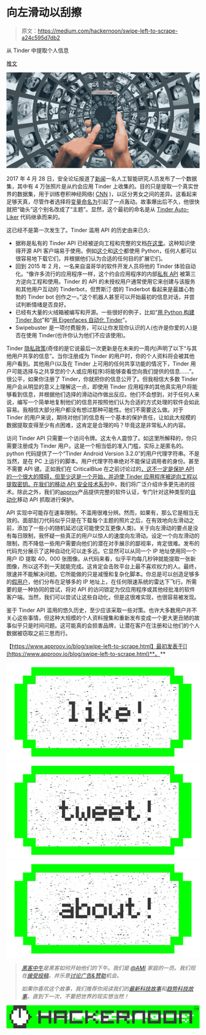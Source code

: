 # 向左滑动以刮擦

> 原文：<https://medium.com/hackernoon/swipe-left-to-scrape-a24c595d7db2>

从 Tinder 中提取个人信息

[推文](https://twitter.com/share)

![](img/5782fb9b2100a9b145619b8d1091d5e7.png)

2017 年 4 月 28 日，安全论坛报道了[新闻](https://techcrunch.com/2017/04/28/someone-scraped-40000-tinder-selfies-to-make-a-facial-dataset-for-ai-experiments/)一名人工智能研究人员发布了一个数据集，其中有 4 万张照片是从约会应用 Tinder 上收集的。目的只是提取一个真实世界的数据集，用于训练卷积神经网络( [CNN](https://en.wikipedia.org/wiki/Convolutional_neural_network) )，以区分男女之间的差异。这看起来足够天真，尽管作者选择将[变量命名为](https://www.theregister.co.uk/2017/05/01/people_of_tinder_data_disappears_amid_uproar/)引起了一点轰动。故事爆出后不久，他很快就把“锄头”这个别名改成了“主题”。显然，这个最初的命名是从 [Tinder Auto-Liker](https://github.com/jaungiers/Tinder-py_auto_liker/blob/master/tinder-py_auto_liker.py) 代码继承而来的。

这已经不是第一次发生了。Tinder 滥用 API 的历史由来已久:

*   据称是私有的 Tinder API 已经被逆向工程和完整的文档[在这里](https://gist.github.com/rtt/10403467)。这种知识使得开源 API 客户端易于使用。例如[这个](https://github.com/charliewolf/pynder)和[这个](https://libraries.io/github/hhuang25/tinder-scrape-api)都使用 Python，任何人都可以很容易地下载它们，并根据他们认为合适的任何目的扩展它们。
*   回到 2015 年 2 月，一名来自温哥华的软件开发人员将他的 Tinder 体验自动化。“像许多流行的应用程序一样，这个约会应用程序的内部[私有 API](https://www.programmableweb.com/news/long-live-private-api/analysis/2015/02/06) 被第三方逆向工程和使用。Tinder 的 API 的未授权用户通常使用它来创建与该服务和其他用户互动的 Tinderbot，但贾斯汀·朗的 Tinderbot 看起来是最雄心勃勃的 Tinder bot 创作之一。”这个机器人甚至可以开始最初的信息对话，并尝试判断情绪是否良好。
*   已经有大量的火绒箱被编写和开源。一些很好的例子，比如“[用 Python 构建 Tinder Bot](https://johnpatrickroach.com/2016/09/08/building-a-tinder-bot-in-python/)”和“[用 Eigenfaces 自动化 Tinder](http://crockpotveggies.com/2015/02/09/automating-tinder-with-eigenfaces.html)”。
*   Swipebuster 是一项付费服务，可以让你发现你认识的人(也许是你爱的人)是否在使用 Tinder(也许你认为他们不应该使用)。

Tinder [隐私政策](https://www.gotinder.com/privacy)(奇怪的是它说最后一次更新是在未来的一周内)声明了以下“与其他用户共享的信息”。当你注册成为 Tinder 的用户时，你的个人资料将会被其他用户看到。其他用户(以及在 Tinder 上可用的任何共享功能的情况下，Tinder 用户可能选择与之共享您的个人或应用程序)将能够查看您向我们提供的信息……”。很公平，如果你注册了 Tinder，你就把你的信息公开了。但我相信大多数 Tinder 用户会从明显的意义上理解这一点，即使用 Tinder 应用程序的其他真实用户将能够看到信息，并根据他们选择的滑动动作做出反应。他们不会想到，对于任何人来说，编写一个简单地复制他们的信息并按照他们认为合适的方式处理的软件会如此容易。我相信大部分用户都没有想过那种可能性。他们不需要这么做。对于 Tinder 的用户来说，期待对他们的信息有一个基本的保护责任，让如此大规模的数据提取变得至少有点困难，这肯定是合理的吗？毕竟这是非常私人的内容。

访问 Tinder API 只需要一个访问令牌。这太令人震惊了。如这里所解释的，你只需要注册成为 Tinder 用户。这是一个相当低的准入门槛，实际上是匿名的。python 代码提供了一个“Tinder Android Version 3.2.0”的用户代理字符串。不是当然，是在 PC 上运行的脚本。用户代理字符串绝对不能保证调用者的身份。甚至不需要 API 键。正如我们在 CriticalBlue 在之前讨论过的[，这不一定是保护 API 的一个很大的障碍，但至少这是一个开始，并迫使 Tinder 应用程序被逆向工程以提取密钥。在我们的](https://www.approov.io/blog/simple-app-authentication.html)[移动 API 安全技术系列](https://hackernoon.com/mobile-api-security-techniques-682a5da4fe10)中，我们将广泛介绍许多更先进的技术。除此之外，我们的[approv](https://www.approov.io/)产品提供完整的软件认证，专门针对这种类型的[自动化](https://www.approov.io/anti-automation.html)移动 API 抓取进行保护。

API 实现中可能存在速率限制。不滥用很难分辨。然而，如果有，那么它是相当无效的。面部刮刀代码似乎只是在下载每个主题的照片之后，在有效地向左滑动之前，添加了一些小的随机延迟(这可能使交互更像人类)。关于向左滑动的要点是没有每日限制，我怀疑一些真正的用户以惊人的速度向左滑动。设定一个向左滑动的限制，而不降低一些用户需要向他们的潜在对手展示的鄙视率，肯定很难。发布的代码充分展示了这种自动化可以走多远。它显然可以从同一个 IP 地址使用同一个用户 ID 提取 40，000 张图像。从代码来看，似乎平均每几秒钟就能提取一张新图像，所以这不到一天就能完成。这肯定会击败平台上最不喜欢权力的人。最终，限速并不能解决问题。它所能做的只是减慢和复杂化脚本。你总是可以创造足够多的[假用户](https://en.wikipedia.org/wiki/Sockpuppet_(Internet))，他们分布在足够多的 IP 地址上，在任何限速系统的雷达下飞行。所需要的是一种协同的尝试，将对 API 的访问锁定为仅应用程序或其他经批准的软件客户端。当然，我们可以尝试让这些自动化，但是这很难实现，也很容易被发现。

鉴于 Tinder API 滥用的悠久历史，至少应该采取一些对策。也许大多数用户并不关心这些事情，但这种大规模的个人资料搜集和重新发布变成一个更大更丑陋的故事似乎只是时间问题。这可能真的会损害品牌，让潜在客户在注册和让他们的个人数据被窃取之前三思而行。

【https://www.approov.io/blog/swipe-left-to-scrape.html】最初发表于[](https://www.approov.io/blog/swipe-left-to-scrape.html)**。**

*[![](img/50ef4044ecd4e250b5d50f368b775d38.png)](http://bit.ly/HackernoonFB)**[![](img/979d9a46439d5aebbdcdca574e21dc81.png)](https://goo.gl/k7XYbx)**[![](img/2930ba6bd2c12218fdbbf7e02c8746ff.png)](https://goo.gl/4ofytp)*

> *[黑客中午](http://bit.ly/Hackernoon)是黑客如何开始他们的下午。我们是 [@AMI](http://bit.ly/atAMIatAMI) 家庭的一员。我们现在[接受投稿](http://bit.ly/hackernoonsubmission)，并乐意[讨论广告&赞助](mailto:partners@amipublications.com)机会。*
> 
> *如果你喜欢这个故事，我们推荐你阅读我们的[最新科技故事](http://bit.ly/hackernoonlatestt)和[趋势科技故事](https://hackernoon.com/trending)。直到下一次，不要把世界的现实想当然！*

*![](img/be0ca55ba73a573dce11effb2ee80d56.png)*